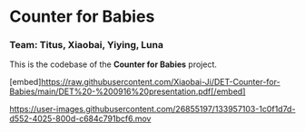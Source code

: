 # Counter for Babies
### Team: Titus, Xiaobai, Yiying, Luna
This is the codebase of the **Counter for Babies** project.

[embed]https://raw.githubusercontent.com/Xiaobai-Ji/DET-Counter-for-Babies/main/DET%20-%200916%20presentation.pdf[/embed]

https://user-images.githubusercontent.com/26855197/133957103-1c0f1d7d-d552-4025-800d-c684c791bcf6.mov
